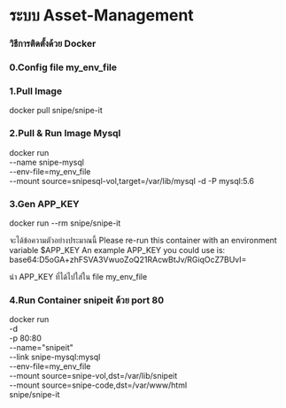 # ระบบ Asset-Management

### วิธีการติดตั้งด้วย Docker

### 0.Config file my_env_file

### 1.Pull Image
docker pull snipe/snipe-it

### 2.Pull & Run Image Mysql
docker run \
 --name snipe-mysql \
 --env-file=my_env_file \
 --mount source=snipesql-vol,target=/var/lib/mysql -d -P mysql:5.6

### 3.Gen APP_KEY
docker run --rm snipe/snipe-it

จะได้ข้อความตัวอย่างประมาณนี้
Please re-run this container with an environment variable $APP_KEY
An example APP_KEY you could use is: 
base64:D5oGA+zhFSVA3VwuoZoQ21RAcwBtJv/RGiqOcZ7BUvI=

 นำ APP_KEY ที่ได้ไปใส่ใน file  my_env_file

### 4.Run Container snipeit ด้วย port 80
docker run \
 -d \
 -p 80:80 \
 --name="snipeit" \
 --link snipe-mysql:mysql \
 --env-file=my_env_file \
 --mount source=snipe-vol,dst=/var/lib/snipeit \
 --mount source=snipe-code,dst=/var/www/html \
 snipe/snipe-it
